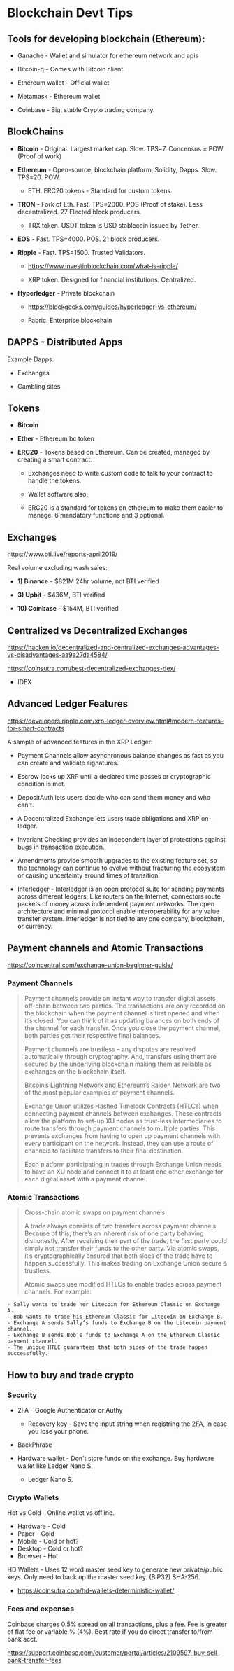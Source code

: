 # Blockchain Devt Tips

## Tools for developing blockchain (Ethereum):

- Ganache - Wallet and simulator for ethereum network and apis

- Bitcoin-q - Comes with Bitcoin client.  

- Ethereum wallet - Official wallet

- Metamask - Ethereum wallet

- Coinbase - Big, stable Crypto trading company.

## BlockChains

- **Bitcoin** - Original.  Largest market cap.  Slow. TPS=7. Concensus = POW (Proof of work)

- **Ethereum** - Open-source, blockchain platform, Solidity, Dapps.  Slow. TPS=20. POW. 

  - ETH.  ERC20 tokens - Standard for custom tokens.

- **TRON** - Fork of Eth.  Fast. TPS=2000. POS (Proof of stake).  Less decentralized.  27 Elected block producers.

  - TRX token.  USDT token is USD stablecoin issued by Tether.

- **EOS** - Fast.  TPS=4000.  POS.  21 block producers.

- **Ripple** - Fast. TPS=1500. Trusted Validators.

  - <https://www.investinblockchain.com/what-is-ripple/>

  - XRP token. Designed for financial institutions.  Centralized.

- **Hyperledger** - Private blockchain

  - <https://blockgeeks.com/guides/hyperledger-vs-ethereum/>

  - Fabric.  Enterprise blockchain

## DAPPS - Distributed Apps

Example Dapps:

- Exchanges

- Gambling sites

## Tokens

- **Bitcoin**

- **Ether** - Ethereum bc token

- **ERC20** - Tokens based on Ethereum.  Can be created, managed by creating a smart contract.

  - Exchanges need to write custom code to talk to your contract to handle the tokens.

  - Wallet software also.

  - ERC20 is a standard for tokens on ethereum to make them easier to manage.  6 mandatory functions and 3 optional.

## Exchanges

<https://www.bti.live/reports-april2019/>

Real volume excluding wash sales:

- **1) Binance** - $821M 24hr volume, not BTI verified

- **3) Upbit** - $436M, BTI verified

- **10) Coinbase** - $154M, BTI verified

## Centralized vs Decentralized Exchanges

<https://hacken.io/decentralized-and-centralized-exchanges-advantages-vs-disadvantages-aa9a27da4584/>

<https://coinsutra.com/best-decentralized-exchanges-dex/>

- IDEX



## Advanced Ledger Features

<https://developers.ripple.com/xrp-ledger-overview.html#modern-features-for-smart-contracts>

A sample of advanced features in the XRP Ledger:

- Payment Channels allow asynchronous balance changes as fast as you can create and validate signatures.

- Escrow locks up XRP until a declared time passes or cryptographic condition is met.

- DepositAuth lets users decide who can send them money and who can't.

- A Decentralized Exchange lets users trade obligations and XRP on-ledger.

- Invariant Checking provides an independent layer of protections against bugs in transaction execution.

- Amendments provide smooth upgrades to the existing feature set, so the technology can continue to evolve without fracturing the ecosystem or causing uncertainty around times of transition.

- Interledger - Interledger is an open protocol suite for sending payments across different ledgers. Like routers on the Internet, connectors route packets of money across independent payment networks. The open architecture and minimal protocol enable interoperability for any value transfer system. Interledger is not tied to any one company, blockchain, or currency.

## Payment channels and Atomic Transactions

<https://coincentral.com/exchange-union-beginner-guide/>

### Payment Channels
>
> Payment channels provide an instant way to transfer digital assets off-chain between two parties. The transactions are only recorded on the blockchain when the payment channel is first opened and when it’s closed. You can think of it as updating balances on both ends of the channel for each transfer. Once you close the payment channel, both parties get their respective final balances.
>
> Payment channels are trustless – any disputes are resolved automatically through cryptography. And, transfers using them are secured by the underlying blockchain making them as reliable as exchanges on the blockchain itself.
>
> Bitcoin’s Lightning Network and Ethereum’s Raiden Network are two of the most popular examples of payment channels.
>
> Exchange Union utilizes Hashed Timelock Contracts (HTLCs) when connecting payment channels between exchanges. These contracts allow the platform to set-up XU nodes as trust-less intermediaries to route transfers through payment channels to multiple parties. This prevents exchanges from having to open up payment channels with every participant on the network. Instead, they can use a route of channels to facilitate transfers to their final destination.
>
> Each platform participating in trades through Exchange Union needs to have an XU node and connect it to at least one other exchange for each digital asset with a payment channel.

### Atomic Transactions

> Cross-chain atomic swaps on payment channels
>
> A trade always consists of two transfers across payment channels. Because of this, there’s an inherent risk of one party behaving dishonestly. After receiving their part of the trade, the first party could simply not transfer their funds to the other party. Via atomic swaps, it’s cryptographically ensured that both sides of the trade have to happen successfully. This makes trading on Exchange Union secure & trustless.
>
> Atomic swaps use modified HTLCs to enable trades across payment channels. For example:

    - Sally wants to trade her Litecoin for Ethereum Classic on Exchange A.
    - Bob wants to trade his Ethereum Classic for Litecoin on Exchange B.
    - Exchange A sends Sally’s funds to Exchange B on the Litecoin payment channel.
    - Exchange B sends Bob’s funds to Exchange A on the Ethereum Classic payment channel.
    - The unique HTLC guarantees that both sides of the trade happen successfully.

## How to buy and trade crypto

### Security

- 2FA - Google Authenticator or Authy
  - Recovery key - Save the input string when registring the 2FA, in case you lose your phone.

- BackPhrase

- Hardware wallet - Don't store funds on the exchange.  Buy hardware wallet like Ledger Nano S.
  - Ledger Nano S.

### Crypto Wallets

Hot vs Cold - Online wallet vs offline.  

- Hardware - Cold
- Paper - Cold
- Mobile - Cold or hot?
- Desktop - Cold or hot?
- Browser - Hot

HD Wallets - Uses 12 word master seed key to generate new private/public keys.  Only need to back up the master seed key. (BIP32)  SHA-256.

- <https://coinsutra.com/hd-wallets-deterministic-wallet/>

### Fees and expenses

Coinbase charges 0.5% spread on all transactions, plus a fee.  Fee is greater of flat fee or variable % (4%).  Best rate if you do direct transfer to/from bank acct.

<https://support.coinbase.com/customer/portal/articles/2109597-buy-sell-bank-transfer-fees>